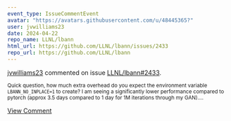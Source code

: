 ```yaml
---
event_type: IssueCommentEvent
avatar: "https://avatars.githubusercontent.com/u/48445365?"
user: jvwilliams23
date: 2024-04-22
repo_name: LLNL/lbann
html_url: https://github.com/LLNL/lbann/issues/2433
repo_url: https://github.com/LLNL/lbann
---
```


<a href='https://github.com/jvwilliams23' target='_blank'>jvwilliams23</a> commented on issue <a href='https://github.com/LLNL/lbann/issues/2433' target='_blank'>LLNL/lbann#2433</a>.

<small>Quick question, how much extra overhead do you expect the environment variable `LBANN_NO_INPLACE=1` to create? I am seeing a significantly lower performance compared to pytorch (approx 3.5 days compared to 1 day for 1M iterations through my GAN)....</small>

<a href='https://github.com/LLNL/lbann/issues/2433' target='_blank'>View Comment</a>